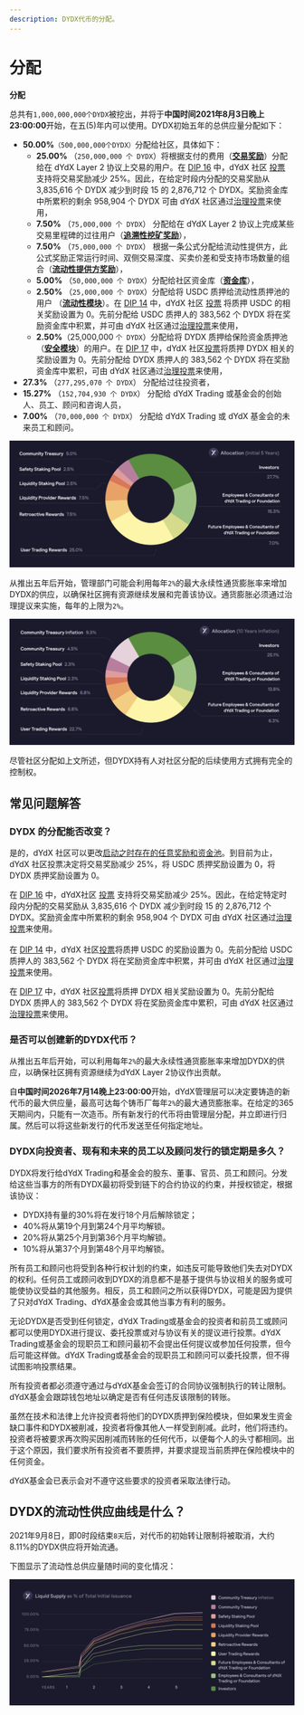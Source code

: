 ```yaml
---
description: DYDX代币的分配。
---
```


# 分配

**分配**

总共有`1,000,000,000个DYDX`被挖出，并将于**中国时间2021年8月3日晚上23:00:00**开始，在五(5)年内可以使用。DYDX初始五年的总供应量分配如下：

* **50.00%**`（500,000,000个DYDX）`分配给社区，具体如下：
  * **25.00%** （`250,000,000 个 DYDX`）将根据支付的费用（[**交易奖励**](../rewards/trading-rewards.md)）分配给在 dYdX Layer 2 协议上交易的用户。在 [DIP 16](https://github.com/dydxfoundation/dip/blob/master/content/dips/DIP-16.md) 中，dYdX 社区 [投票](https://dydx.community/dashboard/proposal/8) 支持将交易奖励减少 25%。因此，在给定时段内分配的交易奖励从 3,835,616 个 DYDX 减少到时段 15 的 2,876,712 个 DYDX。奖励资金库中所累积的剩余 958,904 个 DYDX 可由 dYdX 社区通过[治理投票](https://docs.dydx.community/dydx-governance/voting-and-governance/governance-parameters)来使用，
  * **7.50%** （`75,000,000 个 DYDX`） 分配给在 dYdX Layer 2 协议上完成某些交易里程碑的过往用户（[**追溯性挖矿奖励**](../rewards/retroactive-mining-rewards.md)），
  * **7.50%** （`75,000,000 个 DYDX`） 根据一条公式分配给流动性提供方，此公式奖励正常运行时间、双侧交易深度、买卖价差和受支持市场数量的组合（[**流动性提供方奖励**](../rewards/liquidity-provider-rewards.md)），
  * **5.00%** （`50,000,000 个 DYDX`）分配给社区资金库（[**资金库**](community-treasury.md)），
  * **2.50%** （`25,000,000 个 DYDX`）分配给将 USDC 质押给流动性质押池的用户 （[**流动性模块**](../staking-pools/liquidity-staking-pool.md)）。在 [DIP 14](https://github.com/dydxfoundation/dip/blob/master/content/dips/DIP-14.md) 中，dYdX 社区 [投票](https://dydx.community/dashboard/proposal/7) 将质押 USDC 的相关奖励设置为 0。先前分配给 USDC 质押人的 383,562 个 DYDX 将在奖励资金库中积累，并可由 dYdX 社区通过[治理投票](https://docs.dydx.community/dydx-governance/voting-and-governance/governance-parameters)来使用，
  * **2.50%**（25,000,000 `个 DYDX`）分配给将 DYDX 质押给保险资金质押池（[**安全模块**](../staking-pools/safety-staking-pool.md)）的用户。在 [DIP 17](https://github.com/dydxfoundation/dip/blob/master/content/dips/DIP-17.md) 中，dYdX 社区[投票](https://dydx.community/dashboard/proposal/9)将质押 DYDX 相关的奖励设置为 0。先前分配给 DYDX 质押人的 383,562 个 DYDX 将在奖励资金库中累积，可由 dYdX 社区通过[治理投票](https://docs.dydx.community/dydx-governance/voting-and-governance/governance-parameters)来使用，
* **27.3%** （`277,295,070 个 DYDX`） 分配给过往投资者，
* **15.27%** （`152,704,930 个 DYDX`） 分配给 dYdX Trading 或基金会的创始人、员工、顾问和咨询人员，
* **7.00%** （`70,000,000 个 DYDX`） 分配给 dYdX Trading 或 dYdX 基金会的未来员工和顾问。

![](../.gitbook/assets/1-dydx-allocations-initial-5-years.png)

从推出五年后开始，管理部门可能会利用每年`2%`的最大永续性通货膨胀率来增加DYDX的供应，以确保社区拥有资源继续发展和完善该协议。通货膨胀必须通过治理提议来实施，每年的上限为`2%`。

![](../.gitbook/assets/1-allocation-10-years-inflation.png)

尽管社区分配如上文所述，但DYDX持有人对社区分配的后续使用方式拥有完全的控制权。

## **常见问题解答**

### DYDX 的分配能否改变？

是的，dYdX 社区可以更改[启动之时存在的任意奖励和资金池](../voting-and-governance/governance-parameters.md)。到目前为止，dYdX 社区投票决定将交易奖励减少 25%，将 USDC 质押奖励设置为 0，将 DYDX 质押奖励设置为 0。

在 [DIP 16](https://github.com/dydxfoundation/dip/blob/master/content/dips/DIP-16.md) 中，dYdX社区 [投票](https://dydx.community/dashboard/proposal/8) 支持将交易奖励减少 25%。因此，在给定特定时段内分配的交易奖励从 3,835,616 个 DYDX 减少到时段 15 的 2,876,712 个 DYDX。奖励资金库中所累积的剩余 958,904 个 DYDX 可由 dYdX 社区通过[治理投票](https://docs.dydx.community/dydx-governance/voting-and-governance/governance-parameters)来使用。\
\
 在 [DIP 14](https://github.com/dydxfoundation/dip/blob/master/content/dips/DIP-14.md) 中，dYdX 社区[投票](https://dydx.community/dashboard/proposal/7)将质押 USDC 的奖励设置为 0。先前分配给 USDC 质押人的 383,562 个 DYDX 将在奖励资金库中积累，并可由 dYdX 社区通过[治理投票](https://docs.dydx.community/dydx-governance/voting-and-governance/governance-parameters)来使用。

在 [DIP 17](https://github.com/dydxfoundation/dip/blob/master/content/dips/DIP-17.md) 中，dYdX 社区[投票](https://dydx.community/dashboard/proposal/9)将质押 DYDX 相关奖励设置为 0。先前分配给 DYDX 质押人的 383,562 个 DYDX 将在奖励资金库中累积，可由 dYdX 社区通过[治理投票](https://docs.dydx.community/dydx-governance/voting-and-governance/governance-parameters)来使用。

### **是否可以创建新的DYDX代币？**

从推出五年后开始，可以利用每年`2%`的最大永续性通货膨胀率来增加DYDX的供应，以确保社区拥有资源继续为dYdX Layer 2协议作出贡献。

自**中国时间2026年7月14晚上23:00:00**开始，dYdX管理层可以决定要铸造的新代币的最大供应量，最高可达每个铸币厂每年`2%`的最大通货膨胀率。在给定的365天期间内，只能有一次造币。所有新发行的代币将由管理层分配，并立即进行归属。然后可以将这些新发行的代币发送至任何指定地址。

### **DYDX向投资者、现有和未来的员工以及顾问发行的锁定期是多久？**

DYDX将发行给dYdX Trading和基金会的股东、董事、官员、员工和顾问。分发给这些当事方的所有DYDX最初将受到链下的合约协议的约束，并授权锁定，根据该协议：

* DYDX持有量的30%将在发行18个月后解除锁定；
* 40%将从第19个月到第24个月平均解锁。
* 20%将从第25个月到第36个月平均解锁。
* 10%将从第37个月到第48个月平均解锁。

所有员工和顾问也将受到各种行权计划的约束，如违反可能导致他们失去对DYDX的权利。任何员工或顾问收到DYDX的消息都不是基于提供与协议相关的服务或可能使协议受益的其他服务。相反，员工和顾问之所以获得DYDX，可能是因为提供了只对dYdX Trading、dYdX基金会或其他当事方有利的服务。

无论DYDX是否受到任何锁定，dYdX Trading或基金会的投资者和前员工或顾问都可以使用DYDX进行提议、委托投票或对与协议有关的提议进行投票。dYdX Trading或基金会的现职员工和顾问最初不会提出任何提议或参加任何投票，但今后可能这样做。dYdX Trading或基金会的现职员工和顾问可以委托投票，但不得试图影响投票结果。

所有投资者都必须遵守通过与dYdX基金会签订的合同协议强制执行的转让限制。dYdX基金会跟踪钱包地址以确定是否有任何违反该限制的转账。

虽然在技术和法律上允许投资者将他们的DYDX质押到保险模块，但如果发生资金缺口事件和DYDX被削减，投资者将像其他人一样受到削减。此时，他们将违约。投资者将被要求再次购买因削减而转账的任何代币，以便每个人的头寸都相同。出于这个原因，我们要求所有投资者不要质押，并要求提现当前质押在保险模块中的任何资金。

dYdX基金会已表示会对不遵守这些要求的投资者采取法律行动。

## DYDX的流动性供应曲线是什么？

2021年9月8日，即0时段结束`8天`后，对代币的初始转让限制将被取消，大约8.11%的DYDX供应将开始流通。

下图显示了流动性总供应量随时间的变化情况：

![](../.gitbook/assets/1-liquid-supply-schedule.png)
